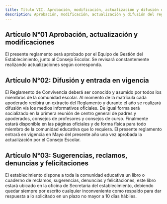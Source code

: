 ```yaml
---
title: Título VII. Aprobación, modificación, actualización y difusión del Reglamento Interno
description: Aprobación, modificación, actualización y difusión del reglamento interno
---
```

## Artículo N°01 Aprobación, actualización y modificaciones
El presente reglamento será aprobado por el Equipo de Gestión del Establecimiento, junto al Consejo Escolar. Se revisará constantemente realizando actualizaciones según corresponda.
## Artículo N°02: Difusión y entrada en vigencia
El Reglamento de Convivencia deberá ser conocido y asumido por todos los miembros de la comunidad escolar. Al momento de la matrícula cada apoderado recibirá un extracto del Reglamento y durante el año se realizará difusión vía los medios informativos oficiales. De igual forma será socializado en la primera reunión de centro general de padres y apoderados, consejos de profesores y consejos de curso. Finalmente estará disponible en las páginas oficiales y de forma física para todo miembro de la comunidad educativa que lo requiera.
El presente reglamento entrará en vigencia en Mayo del presente año una vez aprobada la actualización por el Consejo Escolar.
## Artículo N°03: Sugerencias, reclamos, denuncias y felicitaciones
El establecimiento dispone a toda la comunidad educativa un libro o cuaderno de reclamos, sugerencias, denuncias y felicitaciones, este libro estará ubicado en la oficina de Secretaria del establecimiento, debiendo quedar siempre por escrito cualquier inconveniente como respaldo para dar respuesta a lo solicitado en un plazo no mayor a 10 días hábiles.

